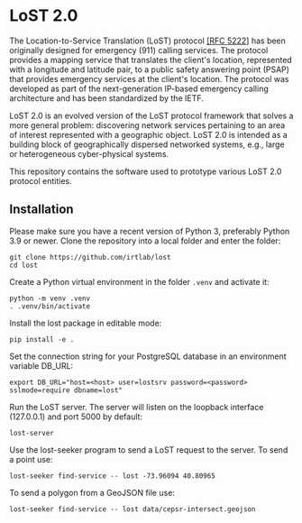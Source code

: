 # LoST 2.0

The Location-to-Service Translation (LoST) protocol [[RFC 5222]](https://www.rfc-editor.org/rfc/rfc5222.html) has been originally designed for emergency (911) calling services. The protocol provides a mapping service that translates the client's location, represented with a longitude and latitude pair, to a public safety answering point (PSAP) that provides emergency services at the client's location. The protocol was developed as part of the next-generation IP-based emergency calling architecture and has been standardized by the IETF.

LoST 2.0 is an evolved version of the LoST protocol framework that solves a more general problem: discovering network services pertaining to an area of interest represented with a geographic object. LoST 2.0 is intended as a building block of geographically dispersed networked systems, e.g., large or heterogeneous cyber-physical systems. 

This repository contains the software used to prototype various LoST 2.0 protocol entities.

## Installation

Please make sure you have a recent version of Python 3, preferably Python 3.9 or newer. Clone the repository into a local folder and enter the folder:
```
git clone https://github.com/irtlab/lost
cd lost
```
Create a Python virtual environment in the folder `.venv` and activate it:
```
python -m venv .venv
. .venv/bin/activate
```
Install the lost package in editable mode:
```
pip install -e .
```
Set the connection string for your PostgreSQL database in an environment variable DB_URL:
```
export DB_URL="host=<host> user=lostsrv password=<password> sslmode=require dbname=lost"
```
Run the LoST server. The server will listen on the loopback interface (127.0.0.1) and port 5000 by default:
```
lost-server
```
Use the lost-seeker program to send a LoST request to the server. To send a point use:
```
lost-seeker find-service -- lost -73.96094 40.80965
```
To send a polygon from a GeoJSON file use:
```
lost-seeker find-service -- lost data/cepsr-intersect.geojson
```
